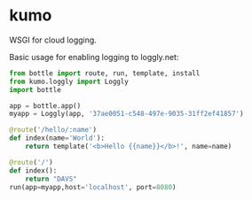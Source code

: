 kumo
====

WSGI for cloud logging.

Basic usage for enabling logging to loggly.net:

``` python
from bottle import route, run, template, install
from kumo.loggly import Loggly
import bottle

app = bottle.app()
myapp = Loggly(app, '37ae0051-c548-497e-9035-31ff2ef41857')

@route('/hello/:name')
def index(name='World'):
    return template('<b>Hello {{name}}</b>!', name=name)

@route('/')
def index():
    return "DAVS"
run(app=myapp,host='localhost', port=8080)

```
